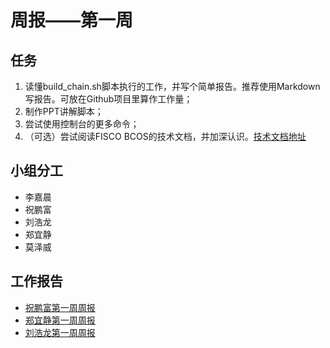 # 周报——第一周

## 任务
1. 读懂build_chain.sh脚本执行的工作，并写个简单报告。推荐使用Markdown写报告。可放在Github项目里算作工作量；
2. 制作PPT讲解脚本；
3. 尝试使用控制台的更多命令；
4. （可选）尝试阅读FISCO BCOS的技术文档，并加深认识。[技术文档地址](https://fisco-bcos-documentation.readthedocs.io/zh_CN/latest/index.html)

## 小组分工
- 李嘉晨
- 祝鹏富
- 刘浩龙
- 郑宜静
- 莫泽威

## 工作报告
- [祝鹏富第一周周报](https://github.com/Voilance/WeBankWeekly/blob/master/Week1.md)
- [郑宜静第一周周报](https://github.com/webanklabgroup5/webank/blob/master/day1/%E9%83%91%E5%AE%9C%E9%9D%99/week1.md)
- [刘浩龙第一周周报](https://github.com/webanklabgroup5/webank/blob/master/day1/%E5%88%98%E6%B5%A9%E9%BE%99/WeekReport1.md)